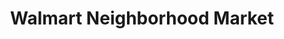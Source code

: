 ---
title: "Walmart Neighborhood Market"
url: /joplin/walmart-neighborhood-market-south-maiden-lane/
shop: Supermarkt
---